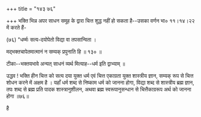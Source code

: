 +++
title = "१४३ ७६"

+++
भक्ति भिन्न अपर साधन समूह के द्वारा चित्त शुद्ध नहीं हो सकता है--उसका वर्णन भा० ११।१४।२२ में करते हैं- 

(७६) "धर्म्मः सत्य-दयोपेतो विद्या वा तपसान्विता । 

मद्भक्तचापेतमात्मानं न सम्यक् प्रपुनाति हि ॥ १३० ॥ 

टीका--भक्तयभावे अन्यत् साधनं व्यर्थ मित्याह--धर्म इति द्वाभ्याम् ॥ 

उद्धव ! भक्ति हीन चित्त को सत्य दया युक्त धर्म एवं चित्त एकाग्रता युक्त शास्त्रीय ज्ञान, सम्यक् रूप से चित्त शोधन करने में अक्षम है । यहाँ धर्म शब्द से निष्काम धर्म को जानना होगा, विद्या शब्द से शास्त्रीय ब्रह्म ज्ञान, तपः शब्द से ब्रह्म प्रति पादक शास्त्रानुशीलन, अथवा ब्रह्म स्वरूपानुसन्धान से चित्तैकाग्ररूप अर्थ को जानना होगा ॥७६॥ 

है 
